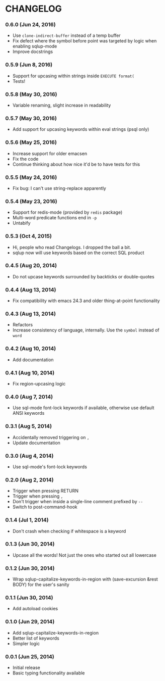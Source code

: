 # CHANGELOG

### 0.6.0 (Jun 24, 2016)

* Use `clone-indirect-buffer` instead of a temp buffer
* Fix defect where the symbol before point was targeted by logic when enabling sqlup-mode
* Improve docstrings

### 0.5.9 (Jun 8, 2016)

* Support for upcasing within strings inside `EXECUTE format(`
* Tests!

### 0.5.8 (May 30, 2016)

* Variable renaming, slight increase in readability

### 0.5.7 (May 30, 2016)

* Add support for upcasing keywords within eval strings (psql only)

### 0.5.6 (May 25, 2016)

* Increase support for older emacsen
* Fix the code
* Continue thinking about how nice it'd be to have tests for this

### 0.5.5 (May 24, 2016)

* Fix bug: I can't use string-replace apparently

### 0.5.4 (May 23, 2016)

* Support for redis-mode (provided by `redis` package)
* Multi-word predicate functions end in `-p`
* Untabify

### 0.5.3 (Oct 4, 2015)

* Hi, people who read Changelogs. I dropped the ball a bit.
* sqlup now will use keywords based on the correct SQL product

### 0.4.5 (Aug 20, 2014)

* Do not upcase keywords surrounded by backticks or double-quotes

### 0.4.4 (Aug 13, 2014)

* Fix compatibility with emacs 24.3 and older thing-at-point functionality

### 0.4.3 (Aug 13, 2014)

* Refactors
* Increase consistency of language, internally. Use the `symbol` instead of `word`

### 0.4.2 (Aug 10, 2014)

* Add documentation

### 0.4.1 (Aug 10, 2014)

* Fix region-upcasing logic

### 0.4.0 (Aug 7, 2014)

* Use sql-mode font-lock keywords if available, otherwise use default ANSI keywords

### 0.3.1 (Aug 5, 2014)

* Accidentally removed triggering on `,`
* Update documentation

### 0.3.0 (Aug 4, 2014)

* Use sql-mode's font-lock keywords

### 0.2.0 (Aug 2, 2014)

* Trigger when pressing RETURN
* Trigger when pressing `,`
* Don't trigger when inside a single-line comment prefixed by `--`
* Switch to post-command-hook

### 0.1.4 (Jul 1, 2014)

* Don't crash when checking if whitespace is a keyword

### 0.1.3 (Jun 30, 2014)

* Upcase all the words! Not just the ones who started out all lowercase

### 0.1.2 (Jun 30, 2014)

* Wrap sqlup-capitalize-keywords-in-region with (save-excursion &rest BODY) for the user's sanity

### 0.1.1 (Jun 30, 2014)

* Add autoload cookies

### 0.1.0 (Jun 29, 2014)

* Add sqlup-capitalize-keywords-in-region
* Better list of keywords
* Simpler logic

### 0.0.1 (Jun 25, 2014)

* Initial release
* Basic typing functionality available
